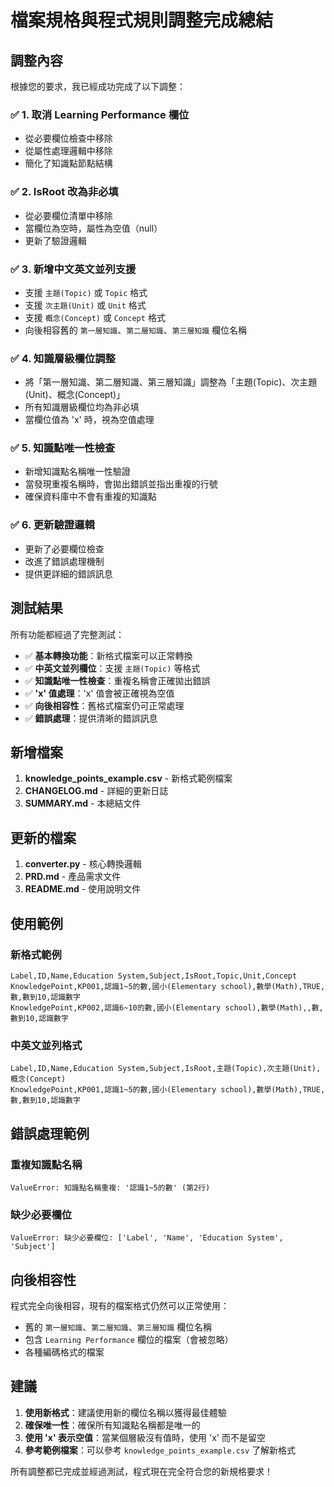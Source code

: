 # 檔案規格與程式規則調整完成總結

## 調整內容

根據您的要求，我已經成功完成了以下調整：

### ✅ 1. 取消 Learning Performance 欄位
- 從必要欄位檢查中移除
- 從屬性處理邏輯中移除
- 簡化了知識點節點結構

### ✅ 2. IsRoot 改為非必填
- 從必要欄位清單中移除
- 當欄位為空時，屬性為空值（null）
- 更新了驗證邏輯

### ✅ 3. 新增中文英文並列支援
- 支援 `主題(Topic)` 或 `Topic` 格式
- 支援 `次主題(Unit)` 或 `Unit` 格式  
- 支援 `概念(Concept)` 或 `Concept` 格式
- 向後相容舊的 `第一層知識`、`第二層知識`、`第三層知識` 欄位名稱

### ✅ 4. 知識層級欄位調整
- 將「第一層知識、第二層知識、第三層知識」調整為「主題(Topic)、次主題(Unit)、概念(Concept)」
- 所有知識層級欄位均為非必填
- 當欄位值為 'x' 時，視為空值處理

### ✅ 5. 知識點唯一性檢查
- 新增知識點名稱唯一性驗證
- 當發現重複名稱時，會拋出錯誤並指出重複的行號
- 確保資料庫中不會有重複的知識點

### ✅ 6. 更新驗證邏輯
- 更新了必要欄位檢查
- 改進了錯誤處理機制
- 提供更詳細的錯誤訊息

## 測試結果

所有功能都經過了完整測試：

- ✅ **基本轉換功能**：新格式檔案可以正常轉換
- ✅ **中英文並列欄位**：支援 `主題(Topic)` 等格式
- ✅ **知識點唯一性檢查**：重複名稱會正確拋出錯誤
- ✅ **'x' 值處理**：'x' 值會被正確視為空值
- ✅ **向後相容性**：舊格式檔案仍可正常處理
- ✅ **錯誤處理**：提供清晰的錯誤訊息

## 新增檔案

1. **knowledge_points_example.csv** - 新格式範例檔案
2. **CHANGELOG.md** - 詳細的更新日誌
3. **SUMMARY.md** - 本總結文件

## 更新的檔案

1. **converter.py** - 核心轉換邏輯
2. **PRD.md** - 產品需求文件
3. **README.md** - 使用說明文件

## 使用範例

### 新格式範例
```csv
Label,ID,Name,Education System,Subject,IsRoot,Topic,Unit,Concept
KnowledgePoint,KP001,認識1~5的數,國小(Elementary school),數學(Math),TRUE,數,數到10,認識數字
KnowledgePoint,KP002,認識6~10的數,國小(Elementary school),數學(Math),,數,數到10,認識數字
```

### 中英文並列格式
```csv
Label,ID,Name,Education System,Subject,IsRoot,主題(Topic),次主題(Unit),概念(Concept)
KnowledgePoint,KP001,認識1~5的數,國小(Elementary school),數學(Math),TRUE,數,數到10,認識數字
```

## 錯誤處理範例

### 重複知識點名稱
```
ValueError: 知識點名稱重複: '認識1~5的數' (第2行)
```

### 缺少必要欄位
```
ValueError: 缺少必要欄位: ['Label', 'Name', 'Education System', 'Subject']
```

## 向後相容性

程式完全向後相容，現有的檔案格式仍然可以正常使用：
- 舊的 `第一層知識`、`第二層知識`、`第三層知識` 欄位名稱
- 包含 `Learning Performance` 欄位的檔案（會被忽略）
- 各種編碼格式的檔案

## 建議

1. **使用新格式**：建議使用新的欄位名稱以獲得最佳體驗
2. **確保唯一性**：確保所有知識點名稱都是唯一的
3. **使用 'x' 表示空值**：當某個層級沒有值時，使用 'x' 而不是留空
4. **參考範例檔案**：可以參考 `knowledge_points_example.csv` 了解新格式

所有調整都已完成並經過測試，程式現在完全符合您的新規格要求！
